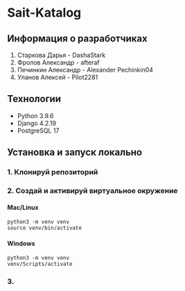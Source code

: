 # Sait-Katalog

## Информация о разработчиках

1. Старкова Дарья - DashaStark
2. Фролов Александр - afteraf
3. Печинкин Александр - Alexander  Pechinkin04
4. Уланов Алексей - Pilot2281

## Технологии

- Python 3.9.6
- Django 4.2.19
- PostgreSQL 17

## Установка и запуск локально

### 1. Клонируй репозиторий

### 2. Создай и активируй виртуальное окружение

#### Mac/Linux
```
python3 -m venv venv
source venv/bin/activate
```
#### Windows
```
python3 -m venv venv
venv/Scripts/activate
```

### 3.
